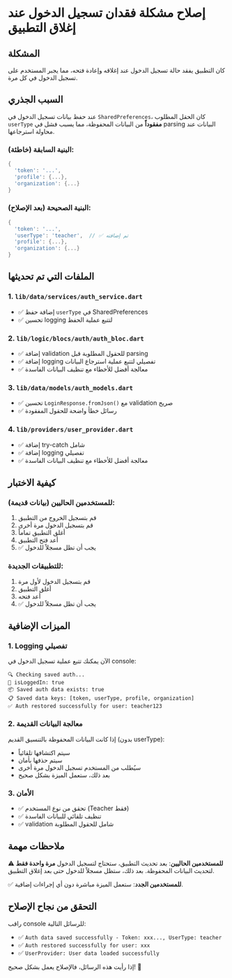 # إصلاح مشكلة فقدان تسجيل الدخول عند إغلاق التطبيق

## المشكلة
كان التطبيق يفقد حالة تسجيل الدخول عند إغلاقه وإعادة فتحه، مما يجبر المستخدم على تسجيل الدخول في كل مرة.

## السبب الجذري
عند حفظ بيانات تسجيل الدخول في `SharedPreferences`، كان الحقل المطلوب `userType` **مفقوداً** من البيانات المحفوظة، مما يسبب فشل في parsing البيانات عند محاولة استرجاعها.

### البنية السابقة (خاطئة):
```dart
{
  'token': '...',
  'profile': {...},
  'organization': {...}
}
```

### البنية الصحيحة (بعد الإصلاح):
```dart
{
  'token': '...',
  'userType': 'teacher',  // ✅ تم إضافته
  'profile': {...},
  'organization': {...}
}
```

## الملفات التي تم تحديثها

### 1. `lib/data/services/auth_service.dart`
- ✅ إضافة حفظ `userType` في SharedPreferences
- ✅ تحسين logging لتتبع عملية الحفظ

### 2. `lib/logic/blocs/auth/auth_bloc.dart`
- ✅ إضافة validation للحقول المطلوبة قبل parsing
- ✅ إضافة logging تفصيلي لتتبع عملية استرجاع البيانات
- ✅ معالجة أفضل للأخطاء مع تنظيف البيانات الفاسدة

### 3. `lib/data/models/auth_models.dart`
- ✅ تحسين `LoginResponse.fromJson()` مع validation صريح
- ✅ رسائل خطأ واضحة للحقول المفقودة

### 4. `lib/providers/user_provider.dart`
- ✅ إضافة try-catch شامل
- ✅ إضافة logging تفصيلي
- ✅ معالجة أفضل للأخطاء مع تنظيف البيانات الفاسدة

## كيفية الاختبار

### للمستخدمين الحاليين (بيانات قديمة):
1. قم بتسجيل الخروج من التطبيق
2. قم بتسجيل الدخول مرة أخرى
3. أغلق التطبيق تماماً
4. أعد فتح التطبيق
5. ✅ يجب أن تظل مسجلاً للدخول

### للتطبيقات الجديدة:
1. قم بتسجيل الدخول لأول مرة
2. أغلق التطبيق
3. أعد فتحه
4. ✅ يجب أن تظل مسجلاً للدخول

## الميزات الإضافية

### 1. Logging تفصيلي
الآن يمكنك تتبع عملية تسجيل الدخول في console:
```
🔍 Checking saved auth...
📱 isLoggedIn: true
📦 Saved auth data exists: true
📋 Saved data keys: [token, userType, profile, organization]
✅ Auth restored successfully for user: teacher123
```

### 2. معالجة البيانات القديمة
إذا كانت البيانات المحفوظة بالتنسيق القديم (بدون userType):
- سيتم اكتشافها تلقائياً
- سيتم حذفها بأمان
- سيُطلب من المستخدم تسجيل الدخول مرة أخرى
- بعد ذلك، ستعمل الميزة بشكل صحيح

### 3. الأمان
- ✅ تحقق من نوع المستخدم (Teacher فقط)
- ✅ تنظيف تلقائي للبيانات الفاسدة
- ✅ validation شامل للحقول المطلوبة

## ملاحظات مهمة

⚠️ **للمستخدمين الحاليين**: بعد تحديث التطبيق، ستحتاج لتسجيل الدخول **مرة واحدة فقط** لتحديث البيانات المحفوظة. بعد ذلك، ستظل مسجلاً للدخول حتى بعد إغلاق التطبيق.

✅ **للمستخدمين الجدد**: ستعمل الميزة مباشرة دون أي إجراءات إضافية.

## التحقق من نجاح الإصلاح

راقب console للرسائل التالية:
- ✅ `Auth data saved successfully - Token: xxx..., UserType: teacher`
- ✅ `Auth restored successfully for user: xxx`
- ✅ `UserProvider: User data loaded successfully`

إذا رأيت هذه الرسائل، فالإصلاح يعمل بشكل صحيح! 🎉
